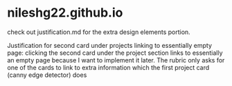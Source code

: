 # nileshg22.github.io

check out justification.md for the extra design elements portion.

Justification for second card under projects linking to essentially empty page:
clicking the second card under the project section links to essentially an empty page because I want to implement it later. The rubric only asks for one of the cards to link to extra information which the first project card (canny edge detector) does
